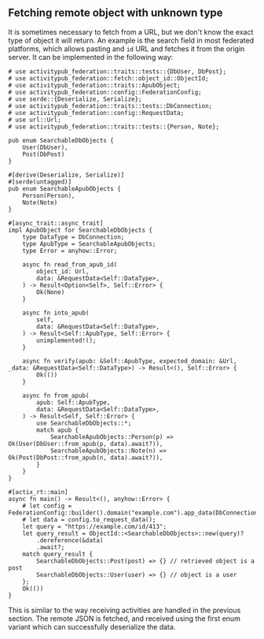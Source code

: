 ## Fetching remote object with unknown type

It is sometimes necessary to fetch from a URL, but we don't know the exact type of object it will return. An example is the search field in most federated platforms, which allows pasting and `id` URL and fetches it from the origin server. It can be implemented in the following way:

```no_run
# use activitypub_federation::traits::tests::{DbUser, DbPost};
# use activitypub_federation::fetch::object_id::ObjectId;
# use activitypub_federation::traits::ApubObject;
# use activitypub_federation::config::FederationConfig;
# use serde::{Deserialize, Serialize};
# use activitypub_federation::traits::tests::DbConnection;
# use activitypub_federation::config::RequestData;
# use url::Url;
# use activitypub_federation::traits::tests::{Person, Note};

pub enum SearchableDbObjects {
    User(DbUser),
    Post(DbPost)
}

#[derive(Deserialize, Serialize)]
#[serde(untagged)]
pub enum SearchableApubObjects {
    Person(Person),
    Note(Note)
}

#[async_trait::async_trait]
impl ApubObject for SearchableDbObjects {
    type DataType = DbConnection;
    type ApubType = SearchableApubObjects;
    type Error = anyhow::Error;

    async fn read_from_apub_id(
        object_id: Url,
        data: &RequestData<Self::DataType>,
    ) -> Result<Option<Self>, Self::Error> {
        Ok(None)
    }

    async fn into_apub(
        self,
        data: &RequestData<Self::DataType>,
    ) -> Result<Self::ApubType, Self::Error> {
        unimplemented!();
    }
    
    async fn verify(apub: &Self::ApubType, expected_domain: &Url, _data: &RequestData<Self::DataType>) -> Result<(), Self::Error> {
        Ok(())
    }

    async fn from_apub(
        apub: Self::ApubType,
        data: &RequestData<Self::DataType>,
    ) -> Result<Self, Self::Error> {
        use SearchableDbObjects::*;
        match apub {
            SearchableApubObjects::Person(p) => Ok(User(DbUser::from_apub(p, data).await?)),
            SearchableApubObjects::Note(n) => Ok(Post(DbPost::from_apub(n, data).await?)),
        }
    }
}

#[actix_rt::main]
async fn main() -> Result<(), anyhow::Error> {
    # let config = FederationConfig::builder().domain("example.com").app_data(DbConnection).build().unwrap();
    # let data = config.to_request_data();
    let query = "https://example.com/id/413";
    let query_result = ObjectId::<SearchableDbObjects>::new(query)?
        .dereference(&data)
        .await?;
    match query_result {
        SearchableDbObjects::Post(post) => {} // retrieved object is a post
        SearchableDbObjects::User(user) => {} // object is a user
    };
    Ok(())
}
```

This is similar to the way receiving activities are handled in the previous section. The remote JSON is fetched, and received using the first enum variant which can successfully deserialize the data.
